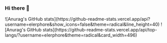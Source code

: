 ### Hi there 👋

<div style="display:flex;">
  ![Anurag's GitHub stats](https://github-readme-stats.vercel.app/api?username=elerphore&show_icons=false&theme=radical&line_height=40)
  ![Anurag's GitHub stats](https://github-readme-stats.vercel.app/api/top-langs/?username=elerphore&theme=radical&card_width=496)
</div>
